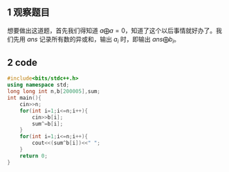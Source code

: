 ## 1 观察题目
想要做出这道题，首先我们得知道 $a \bigoplus a=0$，知道了这个以后事情就好办了。我们先用 $ans$ 记录所有数的异或和，输出 $a_i$ 时，即输出 $ans \bigoplus b_i$。
## 2 code
```cpp
#include<bits/stdc++.h>
using namespace std;
long long int n,b[200005],sum;
int main(){
	cin>>n;
	for(int i=1;i<=n;i++){
		cin>>b[i];
		sum^=b[i];
	}
	for(int i=1;i<=n;i++){
		cout<<(sum^b[i])<<" ";
	}
	return 0;
}
```
